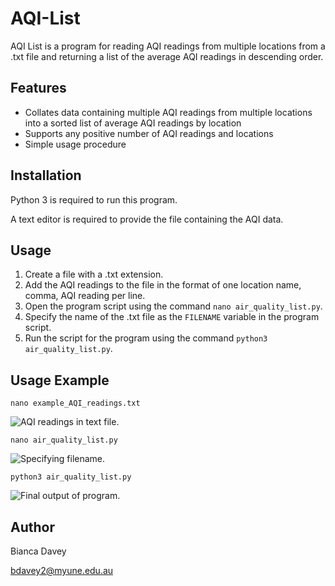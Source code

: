 # AQI-List

AQI List is a program for reading AQI readings from multiple locations from a .txt file and returning a list of the average AQI readings in descending order.

## Features

* Collates data containing multiple AQI readings from multiple locations into a sorted list of average AQI readings by location
* Supports any positive number of AQI readings and locations
* Simple usage procedure

## Installation

Python 3 is required to run this program.

A text editor is required to provide the file containing the AQI data.

## Usage

1. Create a file with a .txt extension.
2. Add the AQI readings to the file in the format of one location name, comma, AQI reading per line.
3. Open the program script using the command `nano air_quality_list.py`.
4. Specify the name of the .txt file as the `FILENAME` variable in the program script.
5. Run the script for the program using the command `python3 air_quality_list.py`.

## Usage Example

```
nano example_AQI_readings.txt
```
![AQI readings in text file.](text.png)

```
nano air_quality_list.py
```
![Specifying filename.](filename.png)

```
python3 air_quality_list.py
```
![Final output of program.](output.png)


## Author

Bianca Davey

bdavey2@myune.edu.au
